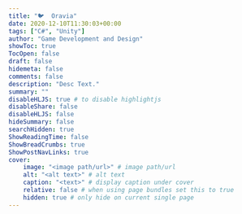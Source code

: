 ```yaml
---
title: "🐦  Oravia"
date: 2020-12-10T11:30:03+00:00
tags: ["C#", "Unity"]
author: "Game Development and Design"
showToc: true
TocOpen: false
draft: false
hidemeta: false
comments: false
description: "Desc Text."
summary: ""
disableHLJS: true # to disable highlightjs
disableShare: false
disableHLJS: false
hideSummary: false
searchHidden: true
ShowReadingTime: false
ShowBreadCrumbs: true
ShowPostNavLinks: true
cover:
    image: "<image path/url>" # image path/url
    alt: "<alt text>" # alt text
    caption: "<text>" # display caption under cover
    relative: false # when using page bundles set this to true
    hidden: true # only hide on current single page
---
```

